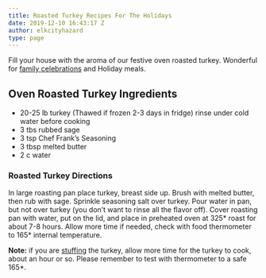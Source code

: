 ```yaml
---
title: Roasted Turkey Recipes For The Holidays
date: 2019-12-10 16:43:17 Z
author: elkcityhazard
type: page
---
```


Fill your house with the aroma of our festive oven roasted turkey. Wonderful for [family celebrations][1] and Holiday meals.

## Oven Roasted Turkey Ingredients

  * 20-25 lb turkey (Thawed if frozen 2-3 days in fridge) rinse under cold water before cooking
  * 3 tbs rubbed sage
  * 3 tsp Chef Frank&#8217;s Seasoning
  * 3 tbsp melted butter
  * 2 c water

### Roasted Turkey Directions

In large roasting pan place turkey, breast side up. Brush with melted butter, then rub with sage. Sprinkle seasoning salt over turkey. Pour water in pan, but not over turkey (you don&#8217;t want to rinse all the flavor off). Cover roasting pan with water, put on the lid, and place in preheated oven at 325\* roast for about 7-8 hours. Allow more time if needed, check with food thermometer to 165\* internal temperature.

**Note:** if you are [stuffing][2] the turkey, allow more time for the turkey to cook, about an hour or so. Please remember to test with thermometer to a safe 165*.

 [1]: /wordpress/recipes-for-special-occasions-and-events/
 [2]: /wordpress/recipes-for-special-occasions-and-events/apple-sage-and-walnut-stuffing-recipe/